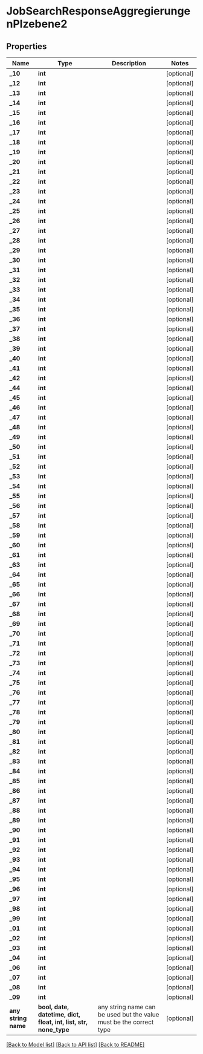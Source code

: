 # JobSearchResponseAggregierungenPlzebene2


## Properties
Name | Type | Description | Notes
------------ | ------------- | ------------- | -------------
**_10** | **int** |  | [optional] 
**_12** | **int** |  | [optional] 
**_13** | **int** |  | [optional] 
**_14** | **int** |  | [optional] 
**_15** | **int** |  | [optional] 
**_16** | **int** |  | [optional] 
**_17** | **int** |  | [optional] 
**_18** | **int** |  | [optional] 
**_19** | **int** |  | [optional] 
**_20** | **int** |  | [optional] 
**_21** | **int** |  | [optional] 
**_22** | **int** |  | [optional] 
**_23** | **int** |  | [optional] 
**_24** | **int** |  | [optional] 
**_25** | **int** |  | [optional] 
**_26** | **int** |  | [optional] 
**_27** | **int** |  | [optional] 
**_28** | **int** |  | [optional] 
**_29** | **int** |  | [optional] 
**_30** | **int** |  | [optional] 
**_31** | **int** |  | [optional] 
**_32** | **int** |  | [optional] 
**_33** | **int** |  | [optional] 
**_34** | **int** |  | [optional] 
**_35** | **int** |  | [optional] 
**_36** | **int** |  | [optional] 
**_37** | **int** |  | [optional] 
**_38** | **int** |  | [optional] 
**_39** | **int** |  | [optional] 
**_40** | **int** |  | [optional] 
**_41** | **int** |  | [optional] 
**_42** | **int** |  | [optional] 
**_44** | **int** |  | [optional] 
**_45** | **int** |  | [optional] 
**_46** | **int** |  | [optional] 
**_47** | **int** |  | [optional] 
**_48** | **int** |  | [optional] 
**_49** | **int** |  | [optional] 
**_50** | **int** |  | [optional] 
**_51** | **int** |  | [optional] 
**_52** | **int** |  | [optional] 
**_53** | **int** |  | [optional] 
**_54** | **int** |  | [optional] 
**_55** | **int** |  | [optional] 
**_56** | **int** |  | [optional] 
**_57** | **int** |  | [optional] 
**_58** | **int** |  | [optional] 
**_59** | **int** |  | [optional] 
**_60** | **int** |  | [optional] 
**_61** | **int** |  | [optional] 
**_63** | **int** |  | [optional] 
**_64** | **int** |  | [optional] 
**_65** | **int** |  | [optional] 
**_66** | **int** |  | [optional] 
**_67** | **int** |  | [optional] 
**_68** | **int** |  | [optional] 
**_69** | **int** |  | [optional] 
**_70** | **int** |  | [optional] 
**_71** | **int** |  | [optional] 
**_72** | **int** |  | [optional] 
**_73** | **int** |  | [optional] 
**_74** | **int** |  | [optional] 
**_75** | **int** |  | [optional] 
**_76** | **int** |  | [optional] 
**_77** | **int** |  | [optional] 
**_78** | **int** |  | [optional] 
**_79** | **int** |  | [optional] 
**_80** | **int** |  | [optional] 
**_81** | **int** |  | [optional] 
**_82** | **int** |  | [optional] 
**_83** | **int** |  | [optional] 
**_84** | **int** |  | [optional] 
**_85** | **int** |  | [optional] 
**_86** | **int** |  | [optional] 
**_87** | **int** |  | [optional] 
**_88** | **int** |  | [optional] 
**_89** | **int** |  | [optional] 
**_90** | **int** |  | [optional] 
**_91** | **int** |  | [optional] 
**_92** | **int** |  | [optional] 
**_93** | **int** |  | [optional] 
**_94** | **int** |  | [optional] 
**_95** | **int** |  | [optional] 
**_96** | **int** |  | [optional] 
**_97** | **int** |  | [optional] 
**_98** | **int** |  | [optional] 
**_99** | **int** |  | [optional] 
**_01** | **int** |  | [optional] 
**_02** | **int** |  | [optional] 
**_03** | **int** |  | [optional] 
**_04** | **int** |  | [optional] 
**_06** | **int** |  | [optional] 
**_07** | **int** |  | [optional] 
**_08** | **int** |  | [optional] 
**_09** | **int** |  | [optional] 
**any string name** | **bool, date, datetime, dict, float, int, list, str, none_type** | any string name can be used but the value must be the correct type | [optional]

[[Back to Model list]](../README.md#documentation-for-models) [[Back to API list]](../README.md#documentation-for-api-endpoints) [[Back to README]](../README.md)


